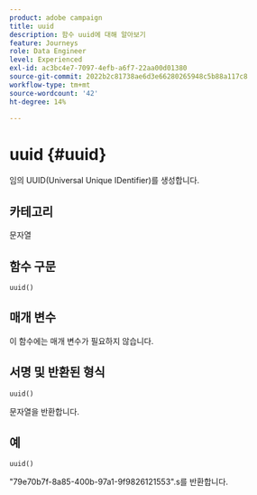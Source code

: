 ```yaml
---
product: adobe campaign
title: uuid
description: 함수 uuid에 대해 알아보기
feature: Journeys
role: Data Engineer
level: Experienced
exl-id: ac3bc4e7-7097-4efb-a6f7-22aa00d01380
source-git-commit: 2022b2c81738ae6d3e66280265948c5b88a117c8
workflow-type: tm+mt
source-wordcount: '42'
ht-degree: 14%

---
```


# uuid {#uuid}

임의 UUID(Universal Unique IDentifier)를 생성합니다.

## 카테고리

문자열

## 함수 구문

`uuid()`

## 매개 변수

이 함수에는 매개 변수가 필요하지 않습니다.

## 서명 및 반환된 형식

`uuid()`

문자열을 반환합니다.

## 예

`uuid()`

&quot;79e70b7f-8a85-400b-97a1-9f9826121553&quot;.s를 반환합니다.
